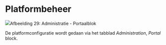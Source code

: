 # Platformbeheer

![](../../.gitbook/assets/images26%20%281%29.png)Afbeelding 29: Administratie - Portaalblok

De platformconfiguratie wordt gedaan via het tabblad _Administration_, _Portal_ block.
